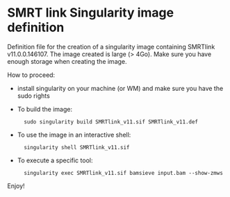 # SMRT link Singularity image definition

Definition file for the creation of a singularity image containing SMRTlink v11.0.0.146107.
The image created is large (> 4Go). Make sure you have enough storage when creating the image.

How to proceed:

- install singularity on your machine (or WM) and make sure you have the sudo rights
- To build the image:

        sudo singularity build SMRTlink_v11.sif SMRTlink_v11.def

- To use the image in an interactive shell:

        singularity shell SMRTlink_v11.sif 

- To execute a specific tool:

        singularity exec SMRTlink_v11.sif bamsieve input.bam --show-zmws

Enjoy!
